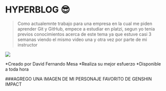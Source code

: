 # HYPERBLOG 😎
>Como actualemnte trabajo para una empresa en la cual me piden aprender Git y GitHub, empece a estudiar en platzi, segun yo tenia previos conocimientos acerca de este tema ya que estuve casi 3 semanas viendo el mismo video una y otra vez por parte de mi instructor

![](https://www.pockettactics.com/wp-content/sites/pockettactics/2022/10/genshin-impact-zhongli-1.jpg)

*Creado por David Fernando Mesa
*Realiza su mejor esfuerzo
*Disponible a toda hora

###AGREGO UNA IMAGEN DE MI PERSONAJE FAVORITO DE GENSHIN IMPACT
